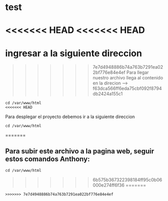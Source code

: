 # test
<<<<<<< HEAD
<<<<<<< HEAD
=======
ingresar a la siguiente direccion 
=======
>>>>>>> 7e7d4948886b74a763b7291ea022bf776e84e4ef
Para llegar nuestro archivo llega al contenido en la direcion --> 
>>>>>>> f63dca566ff6eda75cbf092f8794db2424a155c1
```
cd /var/www/html
<<<<<<< HEAD
```
Para desplegar el proyecto debemos ir a la siguiente direccion

```
cd /var/www/html
```
=======
## Para subir este archivo a la pagina web, seguir estos comandos Anthony:
```
cd /var/www/html
```
>>>>>>> 6b575b367322398184ff95c0b06000e274ff6f36
=======
```
>>>>>>> 7e7d4948886b74a763b7291ea022bf776e84e4ef
